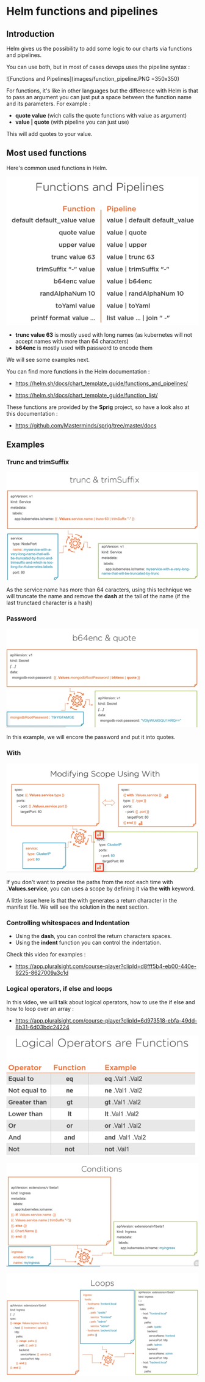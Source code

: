# Helm functions and pipelines


## Introduction

Helm gives us the possibility to add some logic to our charts via functions and pipelines.


You can use both, but in most of cases devops uses the pipeline syntax :

![Functions and Pipelines](images/function_pipeline.PNG =350x350)

For functions, it's like in other languages but the difference with Helm is that to pass an argument you can just put a space between the function name and its parameters. For example :
- **quote value** (wich calls the quote functions with value as argument)
- **value | quote** (with pipeline you can just use)

This will add quotes to your value.

## Most used functions

Here's common used functions in Helm.

![Functions](images/functions.PNG)

- **trunc value 63** is mostly used with long names (as kubernetes will not accept names with more than 64 characters)
- **b64enc** is mostly used with password to encode them

We will see some examples next.

You can find more functions in the Helm documentation :

- https://helm.sh/docs/chart_template_guide/functions_and_pipelines/

- https://helm.sh/docs/chart_template_guide/function_list/

These functions are provided by the **Sprig** project, so have a look also at this documentation :
- https://github.com/Masterminds/sprig/tree/master/docs

## Examples

### Trunc and trimSuffix

![Trim](images/trim.PNG)

As the service:name has more than 64 caracters, using this technique we will truncate the name and remove the **dash** at the tail of the name (if the last trunctaed character is a hash)

### Password

![Password](images/password.PNG)

In this example, we will encore the password and put it into quotes.

### With

![With](images/with.PNG)

If you don't want to precise the paths from the root each time with **.Values.service**, you can uses a scope by defining it via the **with** keyword.

A little issue here is that the with generates a return character in the manifest file. We will see the solution in the next section.

### Controlling whitespaces and Indentation

- Using the **dash**, you can control the return characters spaces.
- Using the **indent** function you can control the indentation.

Check this video for examples :
- https://app.pluralsight.com/course-player?clipId=d8fff5b4-eb00-440e-9225-8627009a3c1d

### Logical operators, if else and loops

In this video, we will talk about logical operators, how to use the if else and how to loop over an array :
- https://app.pluralsight.com/course-player?clipId=6d973518-ebfa-49dd-8b31-6d03bdc24224

![Operators](images/logical_operators.PNG)

![Conditions](images/conditions.PNG)

![Loops](images/loops.PNG)

